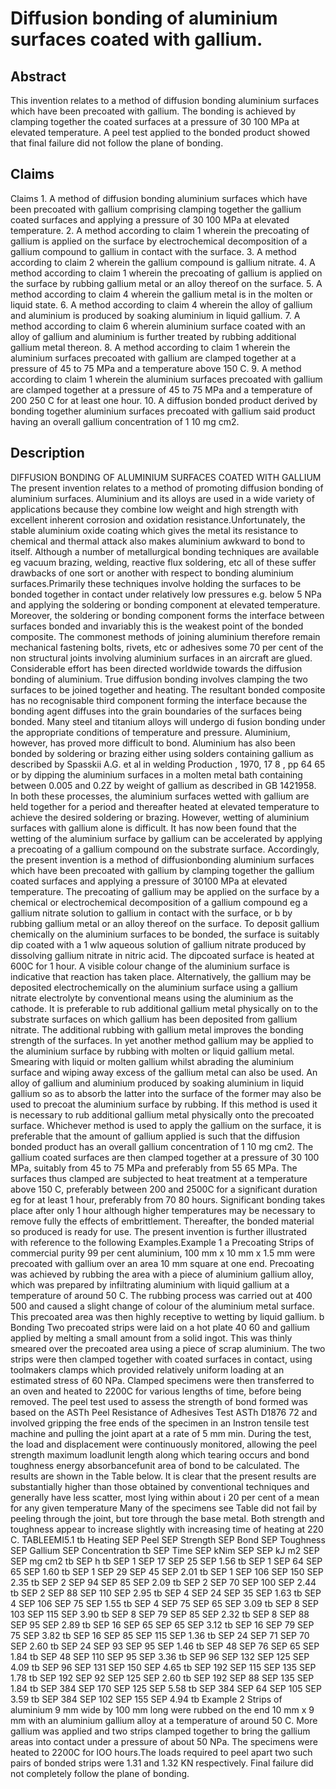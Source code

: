 # Diffusion bonding of aluminium surfaces coated with gallium.

## Abstract
This invention relates to a method of diffusion bonding aluminium surfaces which have been precoated with gallium. The bonding is achieved by clamping together the coated surfaces at a pressure of 30 100 MPa at elevated temperature. A peel test applied to the bonded product showed that final failure did not follow the plane of bonding.

## Claims
Claims 1. A method of diffusion bonding aluminium surfaces which have been precoated with gallium comprising clamping together the gallium coated surfaces and applying a pressure of 30 100 MPa at elevated temperature. 2. A method according to claim 1 wherein the precoating of gallium is applied on the surface by electrochemical decomposition of a gallium compound to gallium in contact with the surface. 3. A method according to claim 2 wherein the gallium compound is gallium nitrate. 4. A method according to claim 1 wherein the precoating of gallium is applied on the surface by rubbing gallium metal or an alloy thereof on the surface. 5. A method according to claim 4 wherein the gallium metal is in the molten or liquid state. 6. A method according to claim 4 wherein the alloy of gallium and aluminium is produced by soaking aluminium in liquid gallium. 7. A method according to claim 6 wherein aluminium surface coated with an alloy of gallium and aluminium is further treated by rubbing additional gallium metal thereon. 8. A method according to claim 1 wherein the aluminium surfaces precoated with gallium are clamped together at a pressure of 45 to 75 MPa and a temperature above 150 C. 9. A method according to claim 1 wherein the aluminium surfaces precoated with gallium are clamped together at a pressure of 45 to 75 MPa and a temperature of 200 250 C for at least one hour. 10. A diffusion bonded product derived by bonding together aluminium surfaces precoated with gallium said product having an overall gallium concentration of 1 10 mg cm2.

## Description
DIFFUSION BONDING OF ALUMINIUM SURFACES COATED WITH GALLIUM The present invention relates to a method of promoting diffusion bonding of aluminium surfaces. Aluminium and its alloys are used in a wide variety of applications because they combine low weight and high strength with excellent inherent corrosion and oxidation resistance.Unfortunately, the stable aluminium oxide coating which gives the metal its resistance to chemical and thermal attack also makes aluminium awkward to bond to itself. Although a number of metallurgical bonding techniques are available eg vacuum brazing, welding, reactive flux soldering, etc all of these suffer drawbacks of one sort or another with respect to bonding aluminium surfaces.Primarily these techniques involve holding the surfaces to be bonded together in contact under relatively low pressures e.g. below 5 NPa and applying the soldering or bonding component at elevated temperature. Moreover, the soldering or bonding component forms the interface between surfaces bonded and invariably this is the weakest point of the bonded composite. The commonest methods of joining aluminium therefore remain mechanical fastening bolts, rivets, etc or adhesives some 70 per cent of the non structural joints involving aluminium surfaces in an aircraft are glued. Considerable effort has been directed worldwide towards the diffusion bonding of aluminium. True diffusion bonding involves clamping the two surfaces to be joined together and heating. The resultant bonded composite has no recognisable third component forming the interface because the bonding agent diffuses into the grain boundaries of the surfaces being bonded. Many steel and titanium alloys will undergo di fusion bonding under the appropriate conditions of temperature and pressure. Aluminium, however, has proved more difficult to bond. Aluminium has also been bonded by soldering or brazing either using solders containing gallium as described by Spasskii A.G. et al in welding Production , 1970, 17 8 , pp 64 65 or by dipping the aluminium surfaces in a molten metal bath containing between 0.005 and 0.2Z by weight of gallium as described in GB 1421958. In both these processes, the aluminium surfaces wetted with gallium are held together for a period and thereafter heated at elevated temperature to achieve the desired soldering or brazing. However, wetting of aluminium surfaces with gallium alone is difficult. It has now been found that the wetting of the aluminium surface by gallium can be accelerated by applying a precoating of a gallium compound on the substrate surface. Accordingly, the present invention is a method of diffusionbonding aluminium surfaces which have been precoated with gallium by clamping together the gallium coated surfaces and applying a pressure of 30100 MPa at elevated temperature. The precoating of gallium may be applied on the surface by a chemical or electrochemical decomposition of a gallium compound eg a gallium nitrate solution to gallium in contact with the surface, or b by rubbing gallium metal or an alloy thereof on the surface. To deposit gallium chemically on the aluminium surfaces to be bonded, the surface is suitably dip coated with a 1 wlw aqueous solution of gallium nitrate produced by dissolving gallium nitrate in nitric acid. The dipcoated surface is heated at 600C for 1 hour. A visible colour change of the aluminium surface is indicative that reaction has taken place. Alternatively, the gallium may be deposited electrochemically on the aluminium surface using a gallium nitrate electrolyte by conventional means using the aluminium as the cathode. It is preferable to rub additional gallium metal physically on to the substrate surfaces on which gallium has been deposited from gallium nitrate. The additional rubbing with gallium metal improves the bonding strength of the surfaces. In yet another method gallium may be applied to the aluminium surface by rubbing with molten or liquid gallium metal. Smearing with liquid or molten gallium whilst abrading the aluminium surface and wiping away excess of the gallium metal can also be used. An alloy of gallium and aluminium produced by soaking aluminium in liquid gallium so as to absorb the latter into the surface of the former may also be used to precoat the aluminium surface by rubbing. If this method is used it is necessary to rub additional gallium metal physically onto the precoated surface. Whichever method is used to apply the gallium on the surface, it is preferable that the amount of gallium applied is such that the diffusion bonded product has an overall gallium concentration of 1 10 mg cm2. The gallium coated surfaces are then clamped together at a pressure of 30 100 MPa, suitably from 45 to 75 MPa and preferably from 55 65 MPa. The surfaces thus clamped are subjected to heat treatment at a temperature above 150 C, preferably between 200 and 2500C for a significant duration eg for at least 1 hour, preferably from 70 80 hours. Significant bonding takes place after only 1 hour although higher temperatures may be necessary to remove fully the effects of embrittlement. Thereafter, the bonded material so produced is ready for use. The present invention is further illustrated with reference to the following Examples.Example 1 a Precoating Strips of commercial purity 99 per cent aluminium, 100 mm x 10 mm x 1.5 mm were precoated with gallium over an area 10 mm square at one end. Precoating was achieved by rubbing the area with a piece of aluminium gallium alloy, which was prepared by infiltrating aluminium with liquid gallium at a temperature of around 50 C. The rubbing process was carried out at 400 500 and caused a slight change of colour of the aluminium metal surface. This precoated area was then highly receptive to wetting by liquid gallium. b Bonding Two precoated strips were laid on a hot plate 40 60 and gallium applied by melting a small amount from a solid ingot. This was thinly smeared over the precoated area using a piece of scrap aluminium. The two strips were then clamped together with coated surfaces in contact, using toolmakers clamps which provided relatively uniform loading at an estimated stress of 60 NPa. Clamped specimens were then transferred to an oven and heated to 2200C for various lengths of time, before being removed. The peel test used to assess the strength of bond formed was based on the ASTh Peel Resistance of Adhesives Test ASTh D1876 72 and involved gripping the free ends of the specimen in an Instron tensile test machine and pulling the joint apart at a rate of 5 mm min. During the test, the load and displacement were continuously monitored, allowing the peel strength maximum loadlunit length along which tearing occurs and bond toughness energy absorbancefunit area of bond to be calculated. The results are shown in the Table below. It is clear that the present results are substantially higher than those obtained by conventional techniques and generally have less scatter, most lying within about i 20 per cent of a mean for any given temperature Many of the specimens see Table did not fail by peeling through the joint, but tore through the base metal. Both strength and toughness appear to increase slightly with increasing time of heating at 220 C. TABLEEMI5.1 tb Heating SEP Peel SEP Strength SEP Bond SEP Toughness SEP Gallium SEP Concentration tb SEP Time SEP kNim SEP SEP kJ m2 SEP SEP mg cm2 tb SEP h tb SEP 1 SEP 17 SEP 25 SEP 1.56 tb SEP 1 SEP 64 SEP 65 SEP 1.60 tb SEP 1 SEP 29 SEP 45 SEP 2.01 tb SEP 1 SEP 106 SEP 150 SEP 2.35 tb SEP 2 SEP 94 SEP 85 SEP 2.09 tb SEP 2 SEP 70 SEP 100 SEP 2.44 tb SEP 2 SEP 88 SEP 110 SEP 2.95 tb SEP 4 SEP 24 SEP 35 SEP 1.63 tb SEP 4 SEP 106 SEP 75 SEP 1.55 tb SEP 4 SEP 75 SEP 65 SEP 3.09 tb SEP 8 SEP 103 SEP 115 SEP 3.90 tb SEP 8 SEP 79 SEP 85 SEP 2.32 tb SEP 8 SEP 88 SEP 95 SEP 2.89 tb SEP 16 SEP 65 SEP 65 SEP 3.12 tb SEP 16 SEP 79 SEP 75 SEP 3.82 tb SEP 16 SEP 85 SEP 115 SEP 1.36 tb SEP 24 SEP 71 SEP 70 SEP 2.60 tb SEP 24 SEP 93 SEP 95 SEP 1.46 tb SEP 48 SEP 76 SEP 65 SEP 1.84 tb SEP 48 SEP 110 SEP 95 SEP 3.36 tb SEP 96 SEP 132 SEP 125 SEP 4.09 tb SEP 96 SEP 131 SEP 150 SEP 4.65 tb SEP 192 SEP 115 SEP 135 SEP 1.78 tb SEP 192 SEP 92 SEP 125 SEP 2.60 tb SEP 192 SEP 88 SEP 135 SEP 1.84 tb SEP 384 SEP 170 SEP 125 SEP 5.58 tb SEP 384 SEP 64 SEP 105 SEP 3.59 tb SEP 384 SEP 102 SEP 155 SEP 4.94 tb Example 2 Strips of aluminium 9 mm wide by 100 mm long were rubbed on the end 10 mm x 9 mm with an aluminium gallium alloy at a temperature of around 50 C. More gallium was applied and two strips clamped together to bring the gallium areas into contact under a pressure of about 50 NPa. The specimens were heated to 2200C for lOO hours.The loads required to peel apart two such pairs of bonded strips were 1.31 and 1.32 KN respectively. Final failure did not completely follow the plane of bonding.